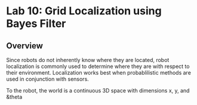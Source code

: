 # Lab 10: Grid Localization using Bayes Filter

## Overview

Since robots do not inherently know where they are located, robot localization is commonly used to determine where they are with respect to their environment. Localization works best when probablilistic methods are used in conjunction with sensors.

To the robot, the world is a continuous 3D space with dimensions x, y, and &theta
